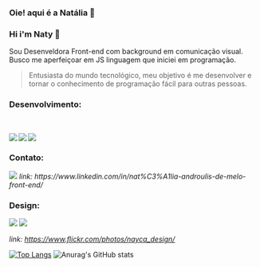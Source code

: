 ### Oie! aqui é a Natália 👋
### Hi i'm Naty  👋

Sou Desenveldora Front-end com background em comunicação visual.
Busco me aperfeiçoar em JS linguagem que iniciei em programação.


<blockquote> Entusiasta do mundo tecnológico, meu objetivo é me desenvolver e tornar o conhecimento de programação fácil para outras pessoas.</blockquote>

 <!-- Também trago comigo como valor alternativas sustentáveis como prioridade para qualquer solução buscada pelas empresas, acredito que “ disciplina é liberdade” porque entendo que mesmo não tendo “dom” para determinada tarefa podemos conseguir aptidões incríveis tendo disciplina.
Busco atualmente uma oportunidade que permita-me desenvolver conhecimentos profissional, intelectual e técnico. -->

### Desenvolvimento:

<br>

 <p> <img align="left" src="https://img.shields.io/badge/HTML5-E34F26?style=for-the-badge&logo=html5&logoColor=white"/>  
  <img align="left" src="https://img.shields.io/badge/JavaScript-F7DF1E?style=for-the-badge&logo=javascript&logoColor=black"/>  
  <img align="left"src="https://img.shields.io/badge/CSS3-1572B6?style=for-the-badge&logo=css3&logoColor=white"/>
  
<br/>
  
  
### Contato: 
   <img src="https://img.shields.io/badge/LinkedIn-0077B5?style=for-the-badge&logo=linkedin&logoColor=white"/>
   <i>link: https://www.linkedin.com/in/nat%C3%A1lia-androulis-de-melo-front-end/ </i>

 
    
### Design:
  <img src="https://aleen42.github.io/badges/src/photoshop.svg"/>
  <img src="https://aleen42.github.io/badges/src/illustrator.svg"/>
       
   <i> link: https://www.flickr.com/photos/nayca_design/ </i>
    

[![Top Langs](https://github-readme-stats.vercel.app/api/top-langs/?username=Natandroulis&show_icons=true&theme=merko)](https://github.com/anuraghazra/github-readme-stats)
![Anurag's GitHub stats](https://github-readme-stats.vercel.app/api?username=Natandroulis&show_icons=true&theme=merko)


